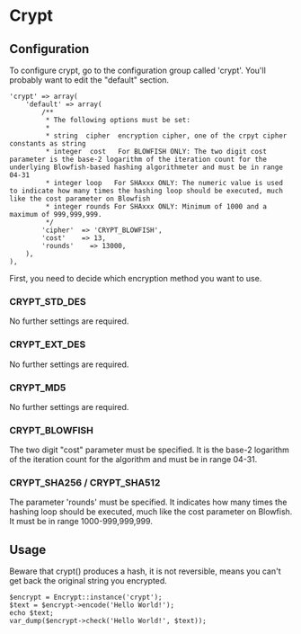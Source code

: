 # Crypt

## Configuration

To configure crypt, go to the configuration group called 'crypt'.
You'll probably want to edit the "default" section.

    'crypt' => array(
    	'default' => array(
    		/**
    		 * The following options must be set:
    		 *
    		 * string  cipher  encryption cipher, one of the crpyt cipher constants as string
    		 * integer  cost   For BLOWFISH ONLY: The two digit cost parameter is the base-2 logarithm of the iteration count for the underlying Blowfish-based hashing algorithmeter and must be in range 04-31
    		 * integer loop   For SHAxxx ONLY: The numeric value is used to indicate how many times the hashing loop should be executed, much like the cost parameter on Blowfish
    		 * integer rounds For SHAxxx ONLY: Minimum of 1000 and a maximum of 999,999,999.
    		 */
    		'cipher'  => 'CRYPT_BLOWFISH',
    		'cost'    => 13,
    		'rounds'    => 13000,
    	),
    ),

First, you need to decide which encryption method you want to use.

### CRYPT_STD_DES
No further settings are required.

### CRYPT_EXT_DES
No further settings are required.

### CRYPT_MD5
No further settings are required.

### CRYPT_BLOWFISH
The two digit "cost" parameter must be specified. It is the base-2 logarithm of the iteration count for the algorithm and must be in range 04-31.

### CRYPT_SHA256 / CRYPT_SHA512
The parameter 'rounds' must be specified. It indicates how many times the hashing loop should be executed, much like the cost parameter on Blowfish. It must be in range 1000-999,999,999.

## Usage

Beware that crypt() produces a hash, it is not reversible, means you can't get back the original string you encrypted.

    $encrypt = Encrypt::instance('crypt');
    $text = $encrypt->encode('Hello World!');
    echo $text;
    var_dump($encrypt->check('Hello World!', $text));